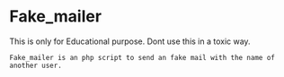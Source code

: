 # Fake_mailer
This is only for Educational purpose.
Dont use this in a toxic way.

    Fake_mailer is an php script to send an fake mail with the name of another user.
